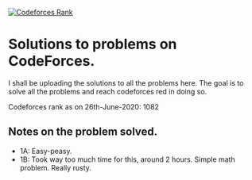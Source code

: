 [![Codeforces Rank](https://img.shields.io/badge/codeforces-1082-lightgrey.svg)](https://codeforces.com/profile/aCoderfml)

# Solutions to problems on CodeForces.

I shall be uploading the solutions to all the problems here.
The goal is to solve all the problems and reach codeforces red in doing so.


Codeforces rank as on 26th-June-2020: 1082


## Notes on the problem solved.

* 1A: Easy-peasy.
* 1B: Took way too much time for this, around 2 hours. Simple math problem. Really rusty.
